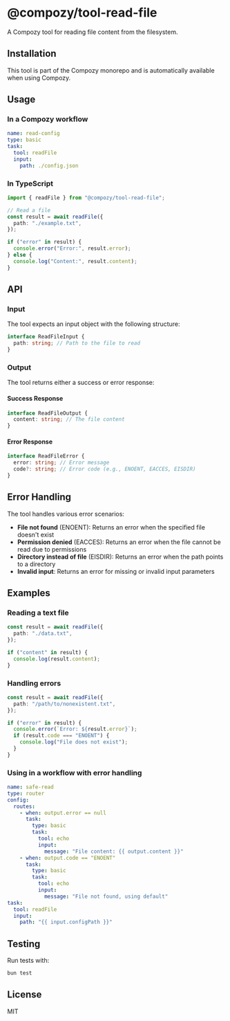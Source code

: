 # @compozy/tool-read-file

A Compozy tool for reading file content from the filesystem.

## Installation

This tool is part of the Compozy monorepo and is automatically available when using Compozy.

## Usage

### In a Compozy workflow

```yaml
name: read-config
type: basic
task:
  tool: readFile
  input:
    path: ./config.json
```

### In TypeScript

```typescript
import { readFile } from "@compozy/tool-read-file";

// Read a file
const result = await readFile({
  path: "./example.txt",
});

if ("error" in result) {
  console.error("Error:", result.error);
} else {
  console.log("Content:", result.content);
}
```

## API

### Input

The tool expects an input object with the following structure:

```typescript
interface ReadFileInput {
  path: string; // Path to the file to read
}
```

### Output

The tool returns either a success or error response:

#### Success Response

```typescript
interface ReadFileOutput {
  content: string; // The file content
}
```

#### Error Response

```typescript
interface ReadFileError {
  error: string; // Error message
  code?: string; // Error code (e.g., ENOENT, EACCES, EISDIR)
}
```

## Error Handling

The tool handles various error scenarios:

- **File not found** (ENOENT): Returns an error when the specified file doesn't exist
- **Permission denied** (EACCES): Returns an error when the file cannot be read due to permissions
- **Directory instead of file** (EISDIR): Returns an error when the path points to a directory
- **Invalid input**: Returns an error for missing or invalid input parameters

## Examples

### Reading a text file

```typescript
const result = await readFile({
  path: "./data.txt",
});

if ("content" in result) {
  console.log(result.content);
}
```

### Handling errors

```typescript
const result = await readFile({
  path: "/path/to/nonexistent.txt",
});

if ("error" in result) {
  console.error(`Error: ${result.error}`);
  if (result.code === "ENOENT") {
    console.log("File does not exist");
  }
}
```

### Using in a workflow with error handling

```yaml
name: safe-read
type: router
config:
  routes:
    - when: output.error == null
      task:
        type: basic
        task:
          tool: echo
          input:
            message: "File content: {{ output.content }}"
    - when: output.code == "ENOENT"
      task:
        type: basic
        task:
          tool: echo
          input:
            message: "File not found, using default"
task:
  tool: readFile
  input:
    path: "{{ input.configPath }}"
```

## Testing

Run tests with:

```bash
bun test
```

## License

MIT

